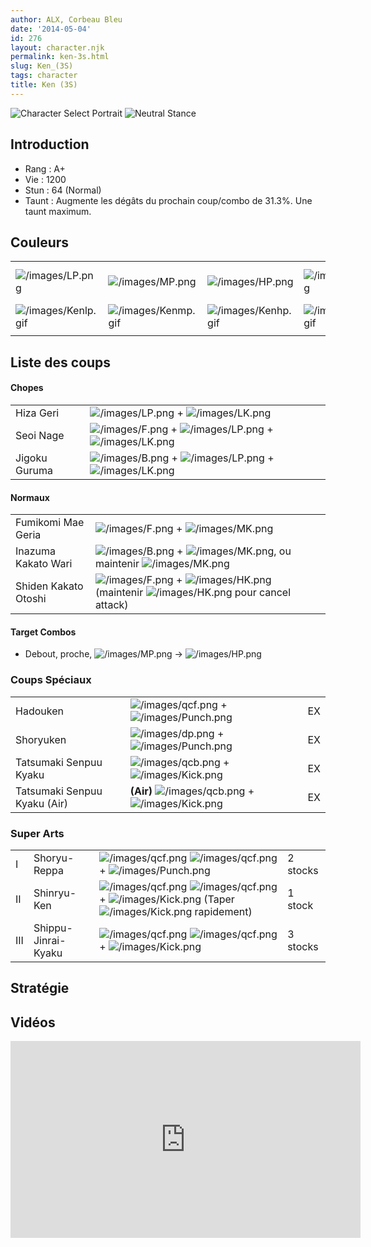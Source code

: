 ```yaml
---
author: ALX, Corbeau Bleu
date: '2014-05-04'
id: 276
layout: character.njk
permalink: ken-3s.html
slug: Ken_(3S)
tags: character
title: Ken (3S)
---
```


![Character Select
Portrait](/images/Ken3sport.gif "Character Select Portrait") ![Neutral
Stance](/images/Ken3s-stance.gif "Neutral Stance")

## Introduction

- Rang : A+
- Vie : 1200
- Stun : 64 (Normal)
- Taunt : Augmente les dégâts du prochain coup/combo de 31.3%. Une taunt
  maximum.

## Couleurs

|                                            |                                            |                                            |                                            |                                            |                                            |                                                                                                              |
|--------------------------------------------|--------------------------------------------|--------------------------------------------|--------------------------------------------|--------------------------------------------|--------------------------------------------|--------------------------------------------------------------------------------------------------------------|
| ![](/images/LP.png "/images/LP.png")       | ![](/images/MP.png "/images/MP.png")       | ![](/images/HP.png "/images/HP.png")       | ![](/images/LK.png "/images/LK.png")       | ![](/images/MK.png "/images/MK.png")       | ![](/images/HK.png "/images/HK.png")       | ![](/images/LP.png "/images/LP.png")![](/images/MK.png "/images/MK.png")![](/images/HP.png "/images/HP.png") |
| ![](/images/Kenlp.gif "/images/Kenlp.gif") | ![](/images/Kenmp.gif "/images/Kenmp.gif") | ![](/images/Kenhp.gif "/images/Kenhp.gif") | ![](/images/Kenlk.gif "/images/Kenlk.gif") | ![](/images/Kenmk.gif "/images/Kenmk.gif") | ![](/images/Kenhk.gif "/images/Kenhk.gif") | ![](/images/Kenlpmkhp.gif "/images/Kenlpmkhp.gif")                                                           |
|                                            |                                            |                                            |                                            |                                            |                                            |                                                                                                              |

## Liste des coups

#### Chopes

|               |                                                                                                                  |
|---------------|------------------------------------------------------------------------------------------------------------------|
| Hiza Geri     | ![](/images/LP.png "/images/LP.png") + ![](/images/LK.png "/images/LK.png")                                      |
| Seoi Nage     | ![](/images/F.png "/images/F.png") + ![](/images/LP.png "/images/LP.png") + ![](/images/LK.png "/images/LK.png") |
| Jigoku Guruma | ![](/images/B.png "/images/B.png") + ![](/images/LP.png "/images/LP.png") + ![](/images/LK.png "/images/LK.png") |

#### Normaux

|                      |                                                                                                                                               |
|----------------------|-----------------------------------------------------------------------------------------------------------------------------------------------|
| Fumikomi Mae Geria   | ![](/images/F.png "/images/F.png") + ![](/images/MK.png "/images/MK.png")                                                                     |
| Inazuma Kakato Wari  | ![](/images/B.png "/images/B.png") + ![](/images/MK.png "/images/MK.png"), ou maintenir ![](/images/MK.png "/images/MK.png")                  |
| Shiden Kakato Otoshi | ![](/images/F.png "/images/F.png") + ![](/images/HK.png "/images/HK.png") (maintenir ![](/images/HK.png "/images/HK.png") pour cancel attack) |

#### Target Combos

- Debout, proche, ![](/images/MP.png "/images/MP.png") -\>
  ![](/images/HP.png "/images/HP.png")

### Coups Spéciaux

|                              |                                                                                             |     |
|------------------------------|---------------------------------------------------------------------------------------------|-----|
| Hadouken                     | ![](/images/qcf.png "/images/qcf.png") + ![](/images/Punch.png "/images/Punch.png")         | EX  |
| Shoryuken                    | ![](/images/dp.png "/images/dp.png") + ![](/images/Punch.png "/images/Punch.png")           | EX  |
| Tatsumaki Senpuu Kyaku       | ![](/images/qcb.png "/images/qcb.png") + ![](/images/Kick.png "/images/Kick.png")           | EX  |
| Tatsumaki Senpuu Kyaku (Air) | **(Air)** ![](/images/qcb.png "/images/qcb.png") + ![](/images/Kick.png "/images/Kick.png") | EX  |

### Super Arts

|     |                     |                                                                                                                                                                                      |          |
|-----|---------------------|--------------------------------------------------------------------------------------------------------------------------------------------------------------------------------------|----------|
| I   | Shoryu-Reppa        | ![](/images/qcf.png "/images/qcf.png") ![](/images/qcf.png "/images/qcf.png") + ![](/images/Punch.png "/images/Punch.png")                                                           | 2 stocks |
| II  | Shinryu-Ken         | ![](/images/qcf.png "/images/qcf.png") ![](/images/qcf.png "/images/qcf.png") + ![](/images/Kick.png "/images/Kick.png") (Taper ![](/images/Kick.png "/images/Kick.png") rapidement) | 1 stock  |
| III | Shippu-Jinrai-Kyaku | ![](/images/qcf.png "/images/qcf.png") ![](/images/qcf.png "/images/qcf.png") + ![](/images/Kick.png "/images/Kick.png")                                                             | 3 stocks |

## Stratégie

## Vidéos

<iframe width='560' height='315' src='https://www.youtube.com/embed/plkXYsh6wIs' title='YouTube video player' frameborder='0' allow='accelerometer; autoplay; clipboard-write; encrypted-media; gyroscope; picture-in-picture; web-share' allowfullscreen></iframe>